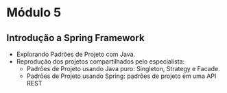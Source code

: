 # Módulo 5

## Introdução a Spring Framework   

- Explorando Padrões de Projeto com Java.
- Reprodução dos projetos compartilhados pelo especialista:
    - Padrões de Projeto usando Java puro: Singleton, Strategy e Facade.
    - Padrões de Projeto usando Spring: padrões de projeto em uma API REST